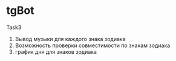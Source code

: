 # tgBot
Task3
1. Вывод музыки для каждого знака зодиака
2. Возможность проверки совместимости по знакам зодиака
3. график дня для знаков зодиака
